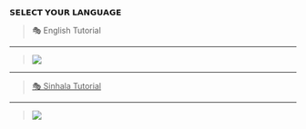 𝗦𝗘𝗟𝗘𝗖𝗧 𝗬𝗢𝗨𝗥 𝗟𝗔𝗡𝗚𝗨𝗔𝗚𝗘


> 🎭 English Tutorial

----

> <a href="https://github.com/whiteshadowofficial/Jessi-Setup"><img src="https://img.shields.io/badge/Setup-Jessi WA Bot-FFFFFF6B?style=for-the-badge&logo=github&logoColor=FFFFFF6B&link=https://www.youtube.com/c/BOTINDO" /><br>

----

> 🎭 Sinhala Tutorial

----

> <a href="https://github.com/whiteshadowofficial/Jessi-WhatsApp-Bot-MD/wiki/How-to-create-bot-in-sinhala"><img src="https://img.shields.io/badge/Setup-Jessi WA Bot-4D009DE2?style=for-the-badge&logo=github&logoColor=4D009DE2&link=https://www.youtube.com/c/BOTINDO" /><br>


